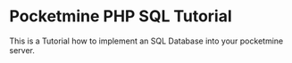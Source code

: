 # Pocketmine PHP SQL Tutorial
 This is a Tutorial how to implement an SQL Database into your pocketmine server.
